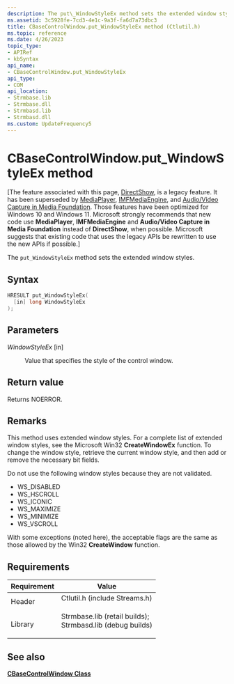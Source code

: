 ```yaml
---
description: The put\_WindowStyleEx method sets the extended window styles.
ms.assetid: 3c5928fe-7cd3-4e1c-9a3f-fa6d7a73dbc3
title: CBaseControlWindow.put_WindowStyleEx method (Ctlutil.h)
ms.topic: reference
ms.date: 4/26/2023
topic_type: 
- APIRef
- kbSyntax
api_name: 
- CBaseControlWindow.put_WindowStyleEx
api_type: 
- COM
api_location: 
- Strmbase.lib
- Strmbase.dll
- Strmbasd.lib
- Strmbasd.dll
ms.custom: UpdateFrequency5
---
```


# CBaseControlWindow.put\_WindowStyleEx method

\[The feature associated with this page, [DirectShow](/windows/win32/directshow/directshow), is a legacy feature. It has been superseded by [MediaPlayer](/uwp/api/Windows.Media.Playback.MediaPlayer), [IMFMediaEngine](/windows/win32/api/mfmediaengine/nn-mfmediaengine-imfmediaengine), and [Audio/Video Capture in Media Foundation](windows/win32/medfound/audio-video-capture-in-media-foundation). Those features have been optimized for Windows 10 and Windows 11. Microsoft strongly recommends that new code use **MediaPlayer**, **IMFMediaEngine** and **Audio/Video Capture in Media Foundation** instead of **DirectShow**, when possible. Microsoft suggests that existing code that uses the legacy APIs be rewritten to use the new APIs if possible.\]

The `put_WindowStyleEx` method sets the extended window styles.

## Syntax


```C++
HRESULT put_WindowStyleEx(
  [in] long WindowStyleEx
);
```



## Parameters

<dl> <dt>

*WindowStyleEx* \[in\]
</dt> <dd>

Value that specifies the style of the control window.

</dd> </dl>

## Return value

Returns NOERROR.

## Remarks

This method uses extended window styles. For a complete list of extended window styles, see the Microsoft Win32 **CreateWindowEx** function. To change the window style, retrieve the current window style, and then add or remove the necessary bit fields.

Do not use the following window styles because they are not validated.

-   WS\_DISABLED
-   WS\_HSCROLL
-   WS\_ICONIC
-   WS\_MAXIMIZE
-   WS\_MINIMIZE
-   WS\_VSCROLL

With some exceptions (noted here), the acceptable flags are the same as those allowed by the Win32 **CreateWindow** function.

## Requirements



| Requirement | Value |
|--------------------|--------------------------------------------------------------------------------------------------------------------------------------------------------------------------------------------|
| Header<br/>  | <dl> <dt>Ctlutil.h (include Streams.h)</dt> </dl>                                                                                   |
| Library<br/> | <dl> <dt>Strmbase.lib (retail builds); </dt> <dt>Strmbasd.lib (debug builds)</dt> </dl> |



## See also

<dl> <dt>

[**CBaseControlWindow Class**](cbasecontrolwindow.md)
</dt> </dl>

 

 




